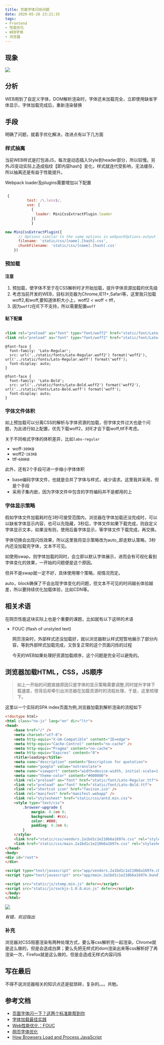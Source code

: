 ```yaml
---
title: 页面字体闪烁问题
date: 2020-05-28 23:21:33
tags:
- Frontend
- 性能优化
- WEB字体
- 浏览器
---
```


## 现象

![](http://static.1991421.cn/2020/2020-05-28-232331.gif)


## 分析

WEB用到了自定义字体，DOM解析渲染时，字体还未加载完全，立即使用缺省字体显示，字体加载完成后，重新渲染替换


## 手段

明确了问题，就着手优化解决，改进点有以下几方面

### 样式抽离

当前WEB样式是打包进JS，每次是动态插入Style到header部分，所以较慢。另外JS变动实际上造成指纹【即内容hash】变化，样式就连代受影响，无法缓存，所以抽离还是有益于性能提升。


Webpack loader及plugins需要增加以下配置

    
```js

 {
          test: /\.less$/,
          use: [
            {
              loader: MiniCssExtractPlugin.loader
            }]
            }
```



```js
new MiniCssExtractPlugin({
      // Options similar to the same options in webpackOptions.output
      filename: 'static/css/[name].[hash].css',
      chunkFilename: 'static/css/[name].[hash].css'
    })
```


###  预加载

#### 注意

1. 预加载，使字体不至于在CSS解析时才开始加载，提升字体资源加载的优先级
2. 考虑当前开发的WEB，目标浏览器为Chrome,IE11+,Safari等，这里我只加载woff2,和woff,要知道体积大小上，woff2 < woff < tff，
3. 因为`woff2`在IE下不支持，所以需要配置`woff`

#### 贴下配置

```html

<link rel="preload" as="font" type="font/woff2" href="static/font/Lato-Regular.woff2">
<link rel="preload" as="font" type="font/woff2" href="static/font/Lato-Bold.woff2">
```


```less
@font-face {
  font-family: 'Lato-Regular';
  src: url('../static/fonts/Lato-Regular.woff2') format('woff2'), url('../static/fonts/Lato-Regular.woff') format('woff');
  font-display: auto;
}

@font-face {
  font-family: 'Lato-Bold';
  src: url('../static/fonts/Lato-Bold.woff2') format('woff2'), url('../static/fonts/Lato-Bold.woff') format('woff');
  font-display: auto;
}
```

### 字体文件体积

如上预加载可以分离CSS的解析与字体资源的加载，但字体文件过大也是个问题，为此进行如上配置，优先下载woff2，对IE才会下载woff,ttf不考虑。

关于不同格式字体的体积差异，比如`labo-regular`

- woff-`309KB`
- woff2-`183KB`
- ttf-`608KB`


此外，还有2个手段可进一步缩小字体体积

- base编码字体文件，也就是合并了字体与样式，减少请求。这里我并采用，但是个手段
- 采用子集内嵌，因为字体文件中包含的字符编码并不是都用的上


### 字体显示策略

假如字体文件加载耗时在3秒可接受范围内，浏览器在字体加载还没完成时，可以以缺省字体显示内容，也可以先隐藏，3秒后，字体文件如果下载完成，则自定义字体显示文本，如果没有则，使用后备字体显示，等字体文件下载完成，再交换。

字体切换会出现闪烁效果，所以这里我将显示策略改为auto,,即走默认策略，3秒内还没加载完字体，文本不可见。

如使用swap，则字体加载的同时，会立即以默认字体展示，进而会有可视化看到字体变化的效果，一开始的问题便是这个原因。

但并不是swap就一定不好，具体使用哪个策略，视情况而定。

auto，block确保了不会出现字体变化的问题，但文本不可见的时间越长体验越差，所以要持续优化加载体验，比如CDN等。

## 相关术语

在网页性能这块实际上也是个重要的课题，比如就有以下这样的术语

- FOUC (flash of unstyled text)
  
	网页渲染时，外部样式还没加载好，就以浏览器默认样式短暂地展示了部分内容，等到外部样式加载完成，又恢复正常的这个页面闪烁的过程
	
   今天的WEB如果处理好资源加载顺序，这个问题是完全可以避免的。
    
    
## 浏览器加载HTML，CSS，JS顺序

> 如上一开始的问题直接原因只是字体的显示策略需要调整,同时提升字体下载速度，但背后却牵引出浏览器在加载资源时的流程处理，于是，这里梳理下。


这里以一个实际的SPA index页面为例,浏览器加载到解析渲染的流程如下


```html
<!doctype html>
<html class="no-js" lang="en" dir="ltr">
<head>
    <base href="/" />
    <meta charset="utf-8">
    <meta http-equiv="X-UA-Compatible" content="IE=edge">
    <meta http-equiv="Cache-Control" content="no-cache" />
    <meta http-equiv="Pragma" content="no-cache">
    <meta http-equiv="Expires" content="0">
    <title>loading</title>
    <meta name="description" content="Description for quotation">
    <meta name="google" value="notranslate">
    <meta name="viewport" content="width=device-width, initial-scale=1, shrink-to-fit=no">
    <meta name="theme-color" content="#000000">
    <link rel="preload" as="font" href="static/font/Lato-Regular.ttf">
    <link rel="preload" as="font" href="static/font/Lato-Bold.ttf">
    <link rel="shortcut icon" href="favicon.ico" />
    <link rel="manifest" href="manifest.webapp" />
    <link rel="stylesheet" href="static/css/antd.min.css">
    <style type="text/css">
        .browser-upgrade {
            margin: 0.2em 0;
            background: #ccc;
            color: #000;
            padding: 0.2em 0;
        }
    </style>
    <link href="static/css/vendors.2a1bd1c1e210b6a1697e.css" rel="stylesheet">
    <link href="static/css/main.2a1bd1c1e210b6a1697e.css" rel="stylesheet">
</head>
<body>
<div id="root">
</div>

<script type="text/javascript" src="app/vendors.2a1bd1c1e210b6a1697e.chunk.js"></script>
<script type="text/javascript" src="app/main.2a1bd1c1e210b6a1697e.bundle.js"></script>

<script src="static/js/stomp.min.js" defer></script>
<script src="static/js/sockjs-1.0.0.min.js" defer></script>
</body>
</html>

```


 
![](http://static.1991421.cn/2020/2020-05-29-163213.jpeg)


_有错，欢迎指出_
 
### 补充
 
浏览器对CSS阻塞渲染有两种处理方式，要么等css解析完一起渲染，Chrome就是这么做的，但是会造成白屏；要么先把无样式的dom渲染出来等css解析好了再渲染一次，Firefox就是这么做的，但是会造成无样式内容闪烁
 
 
 
## 写在最后

不得不说浏览器相关的知识点还是挺琐碎，复杂的。。。共勉。


## 参考文档

 - [页面字体闪一下？这两个标准能帮到你](https://juejin.im/post/5b84a885e51d4538d041a674)
 - [字体加载最佳实践](https://xiaoiver.github.io/coding/2018/03/22/%E5%AD%97%E4%BD%93%E5%8A%A0%E8%BD%BD%E6%9C%80%E4%BD%B3%E5%AE%9E%E8%B7%B5.html)
 - [Web性能优化：FOUC](https://zhuanlan.zhihu.com/p/90172207)
 - [网页字体优化](https://developers.google.com/web/fundamentals/performance/optimizing-content-efficiency/webfont-optimization?hl=zh-cn)
 - [How Browsers Load and Process JavaScript](https://www.innoq.com/en/blog/loading-javascript/)
